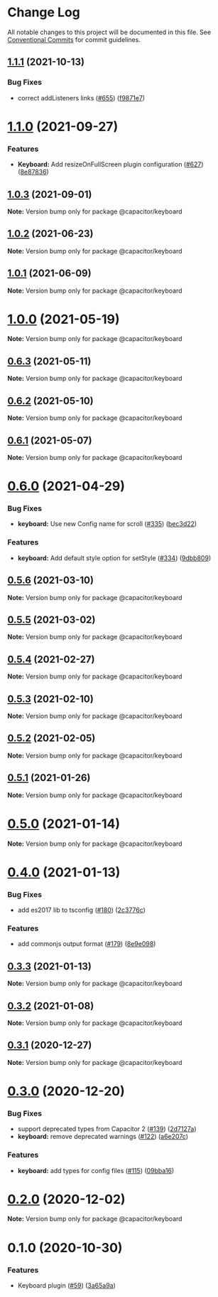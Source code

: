 # Change Log

All notable changes to this project will be documented in this file.
See [Conventional Commits](https://conventionalcommits.org) for commit guidelines.

## [1.1.1](https://github.com/ionic-team/capacitor-plugins/compare/@capacitor/keyboard@1.1.0...@capacitor/keyboard@1.1.1) (2021-10-13)


### Bug Fixes

* correct addListeners links ([#655](https://github.com/ionic-team/capacitor-plugins/issues/655)) ([f9871e7](https://github.com/ionic-team/capacitor-plugins/commit/f9871e7bd53478addb21155e148829f550c0e457))





# [1.1.0](https://github.com/ionic-team/capacitor-plugins/compare/@capacitor/keyboard@1.0.3...@capacitor/keyboard@1.1.0) (2021-09-27)


### Features

* **Keyboard:** Add resizeOnFullScreen plugin configuration ([#627](https://github.com/ionic-team/capacitor-plugins/issues/627)) ([8e87836](https://github.com/ionic-team/capacitor-plugins/commit/8e8783622d6e77c38c4aa741a622455302f30486))





## [1.0.3](https://github.com/ionic-team/capacitor-plugins/compare/@capacitor/keyboard@1.0.2...@capacitor/keyboard@1.0.3) (2021-09-01)

**Note:** Version bump only for package @capacitor/keyboard





## [1.0.2](https://github.com/ionic-team/capacitor-plugins/compare/@capacitor/keyboard@1.0.1...@capacitor/keyboard@1.0.2) (2021-06-23)

**Note:** Version bump only for package @capacitor/keyboard





## [1.0.1](https://github.com/ionic-team/capacitor-plugins/compare/@capacitor/keyboard@1.0.0...@capacitor/keyboard@1.0.1) (2021-06-09)

**Note:** Version bump only for package @capacitor/keyboard





# [1.0.0](https://github.com/ionic-team/capacitor-plugins/compare/@capacitor/keyboard@0.6.3...@capacitor/keyboard@1.0.0) (2021-05-19)

**Note:** Version bump only for package @capacitor/keyboard





## [0.6.3](https://github.com/ionic-team/capacitor-plugins/compare/@capacitor/keyboard@0.6.2...@capacitor/keyboard@0.6.3) (2021-05-11)

**Note:** Version bump only for package @capacitor/keyboard





## [0.6.2](https://github.com/ionic-team/capacitor-plugins/compare/@capacitor/keyboard@0.6.1...@capacitor/keyboard@0.6.2) (2021-05-10)

**Note:** Version bump only for package @capacitor/keyboard





## [0.6.1](https://github.com/ionic-team/capacitor-plugins/compare/@capacitor/keyboard@0.6.0...@capacitor/keyboard@0.6.1) (2021-05-07)

**Note:** Version bump only for package @capacitor/keyboard





# [0.6.0](https://github.com/ionic-team/capacitor-plugins/compare/@capacitor/keyboard@0.5.6...@capacitor/keyboard@0.6.0) (2021-04-29)


### Bug Fixes

* **keyboard:** Use new Config name for scroll ([#335](https://github.com/ionic-team/capacitor-plugins/issues/335)) ([bec3d22](https://github.com/ionic-team/capacitor-plugins/commit/bec3d22e67dfb22db5b5bb774f53fb01a34f116f))


### Features

* **keyboard:** Add default style option for setStyle ([#334](https://github.com/ionic-team/capacitor-plugins/issues/334)) ([9dbb809](https://github.com/ionic-team/capacitor-plugins/commit/9dbb809ce3219d517e62b235406d2b798c95425c))





## [0.5.6](https://github.com/ionic-team/capacitor-plugins/compare/@capacitor/keyboard@0.5.5...@capacitor/keyboard@0.5.6) (2021-03-10)

**Note:** Version bump only for package @capacitor/keyboard





## [0.5.5](https://github.com/ionic-team/capacitor-plugins/compare/@capacitor/keyboard@0.5.4...@capacitor/keyboard@0.5.5) (2021-03-02)

**Note:** Version bump only for package @capacitor/keyboard





## [0.5.4](https://github.com/ionic-team/capacitor-plugins/compare/@capacitor/keyboard@0.5.3...@capacitor/keyboard@0.5.4) (2021-02-27)

**Note:** Version bump only for package @capacitor/keyboard





## [0.5.3](https://github.com/ionic-team/capacitor-plugins/compare/@capacitor/keyboard@0.5.2...@capacitor/keyboard@0.5.3) (2021-02-10)

**Note:** Version bump only for package @capacitor/keyboard





## [0.5.2](https://github.com/ionic-team/capacitor-plugins/compare/@capacitor/keyboard@0.5.1...@capacitor/keyboard@0.5.2) (2021-02-05)

**Note:** Version bump only for package @capacitor/keyboard





## [0.5.1](https://github.com/ionic-team/capacitor-plugins/compare/@capacitor/keyboard@0.5.0...@capacitor/keyboard@0.5.1) (2021-01-26)

**Note:** Version bump only for package @capacitor/keyboard





# [0.5.0](https://github.com/ionic-team/capacitor-plugins/compare/@capacitor/keyboard@0.4.0...@capacitor/keyboard@0.5.0) (2021-01-14)

**Note:** Version bump only for package @capacitor/keyboard





# [0.4.0](https://github.com/ionic-team/capacitor-plugins/compare/@capacitor/keyboard@0.3.3...@capacitor/keyboard@0.4.0) (2021-01-13)


### Bug Fixes

* add es2017 lib to tsconfig ([#180](https://github.com/ionic-team/capacitor-plugins/issues/180)) ([2c3776c](https://github.com/ionic-team/capacitor-plugins/commit/2c3776c38ca025c5ee965dec10ccf1cdb6c02e2f))


### Features

* add commonjs output format ([#179](https://github.com/ionic-team/capacitor-plugins/issues/179)) ([8e9e098](https://github.com/ionic-team/capacitor-plugins/commit/8e9e09862064b3f6771d7facbc4008e995d9b463))





## [0.3.3](https://github.com/ionic-team/capacitor-plugins/compare/@capacitor/keyboard@0.3.2...@capacitor/keyboard@0.3.3) (2021-01-13)

**Note:** Version bump only for package @capacitor/keyboard





## [0.3.2](https://github.com/ionic-team/capacitor-plugins/compare/@capacitor/keyboard@0.3.1...@capacitor/keyboard@0.3.2) (2021-01-08)

**Note:** Version bump only for package @capacitor/keyboard





## [0.3.1](https://github.com/ionic-team/capacitor-plugins/compare/@capacitor/keyboard@0.3.0...@capacitor/keyboard@0.3.1) (2020-12-27)

**Note:** Version bump only for package @capacitor/keyboard





# [0.3.0](https://github.com/ionic-team/capacitor-plugins/compare/@capacitor/keyboard@0.2.0...@capacitor/keyboard@0.3.0) (2020-12-20)


### Bug Fixes

* support deprecated types from Capacitor 2 ([#139](https://github.com/ionic-team/capacitor-plugins/issues/139)) ([2d7127a](https://github.com/ionic-team/capacitor-plugins/commit/2d7127a488e26f0287951921a6db47c49d817336))
* **keyboard:** remove deprecated warnings ([#122](https://github.com/ionic-team/capacitor-plugins/issues/122)) ([a6e207c](https://github.com/ionic-team/capacitor-plugins/commit/a6e207c47dfac14d6cbcaa2a942b7b04cae3dae8))


### Features

* **keyboard:** add types for config files ([#115](https://github.com/ionic-team/capacitor-plugins/issues/115)) ([09bba16](https://github.com/ionic-team/capacitor-plugins/commit/09bba168242c26b3816ab5ff5b15f22531935fec))





# [0.2.0](https://github.com/ionic-team/capacitor-plugins/compare/@capacitor/keyboard@0.1.0...@capacitor/keyboard@0.2.0) (2020-12-02)

**Note:** Version bump only for package @capacitor/keyboard





# 0.1.0 (2020-10-30)


### Features

* Keyboard plugin ([#59](https://github.com/ionic-team/capacitor-plugins/issues/59)) ([3a65a9a](https://github.com/ionic-team/capacitor-plugins/commit/3a65a9a9757a34c3cd803da7479b9403d8689511))
